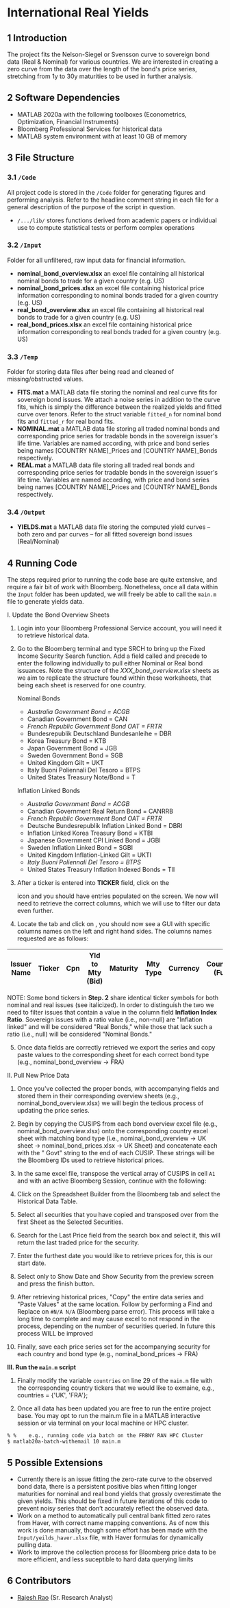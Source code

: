 # International Real Yields

## 1	Introduction
The project fits the Nelson-Siegel or Svensson curve to sovereign bond data (Real & Nominal) for various countries. We are interested in creating a zero curve from the data over the length of the bond's price series, stretching from 1y to 30y maturities to be used in further analysis.  

## 2	Software Dependencies
* MATLAB 2020a with the following toolboxes (Econometrics, Optimization, Financial Instruments)
* Bloomberg Professional Services for historical data
* MATLAB system environment with at least 10 GB of memory

## 3	File Structure

### 3.1 	`/Code`

All project code is stored in the `/Code` folder for generating figures and performing analysis. Refer to the headline comment string in each file for a general description of the purpose of the script in question.

* `/.../lib/` stores functions derived from academic papers or individual use to compute statistical tests or perform complex operations
    
### 3.2 	`/Input`

Folder for all unfiltered, raw input data for financial information.

* **nominal_bond_overview.xlsx** an excel file containing all historical nominal bonds to trade for a given country (e.g. US)
* **nominal_bond_prices.xlsx** an excel file containing historical price information corresponding to nominal bonds traded for a given country (e.g. US)
* **real_bond_overview.xlsx** an excel file containing all historical real bonds to trade for a given country (e.g. US)
* **real_bond_prices.xlsx** an excel file containing historical price information corresponding to real bonds traded for a given country (e.g. US)

### 3.3 	`/Temp`

Folder for storing data files after being read and cleaned of missing/obstructed values.

* **FITS.mat** a MATLAB data file storing the nominal and real curve fits for sovereign bond issues. We attach a noise series in addition to the curve fits, which is simply the difference between the realized yields and fitted curve over tenors. Refer to the struct variable `fitted_n` for nominal bond fits and `fitted_r` for real bond fits. 
* **NOMINAL.mat** a MATLAB data file storing all traded nominal bonds and corresponding price series for tradable bonds in the sovereign issuer's life time. Variables are named according, with price and bond series being names [COUNTRY NAME]_Prices and [COUNTRY NAME]_Bonds respectively. 
* **REAL.mat** a MATLAB data file storing all traded real bonds and corresponding price series for tradable bonds in the sovereign issuer's life time. Variables are named according, with price and bond series being names [COUNTRY NAME]_Prices and [COUNTRY NAME]_Bonds respectively. 

### 3.4 	`/Output`

* **YIELDS.mat** a MATLAB data file storing the computed yield curves – both zero and par curves – for all fitted sovereign bond issues (Real/Nominal)

## 4	Running Code

The steps required prior to running the code base are quite extensive, and require a fair bit of work with Bloomberg. Nonetheless, once all data within the `Input` folder has been updated, we will freely be able to call the `main.m` file to generate yields data. 

I. Update the Bond Overview Sheets

1. Login into your Bloomberg Professional Service account, you will need it to retrieve historical data.

2. Go to the Bloomberg terminal and type SRCH <GO> to bring up the Fixed Income Security Search function. Add a field called <TICKER> and precede to enter the following individually to pull either Nominal or Real bond issuances. Note the structure of the *XXX_bond_overview.xlsx* sheets as we aim to replicate the structure found within these worksheets, that being each sheet is reserved for one country. 

    Nominal Bonds
    * *Australia Government Bond = ACGB*
    * Canadian Government Bond = CAN
    * *French Republic Government Bond OAT = FRTR*
    * Bundesrepublik Deutschland Bundesanleihe = DBR
    * Korea Treasury Bond = KTB
    * Japan Government Bond = JGB
    * Sweden Government Bond = SGB
    * United Kingdom Gilt = UKT
    * Italy Buoni Poliennali Del Tesoro = BTPS
    * United States Treasury Note/Bond = T

    Inflation Linked Bonds	
    * *Australia Government Bond = ACGB*
    * Canadian Government Real Return Bond = CANRRB
    * *French Republic Government Bond OAT = FRTR*
    * Deutsche Bundesrepublik Inflation Linked Bond = DBRI
    * Inflation Linked Korea Treasury Bond = KTBI
    * Japanese Government CPI Linked Bond = JGBI
    * Sweden Inflation Linked Bond = SGBI
    * United Kingdom Inflation-Linked Gilt = UKTI
    * *Italy Buoni Poliennali Del Tesoro = BTPS*
    * United States Treasury Inflation Indexed Bonds = TII

3. After a ticker is entered into **TICKER** field, click on the <SEARCH> icon and you should have entries populated on the screen. We now will need to retrieve the correct columns, which we will use to filter our data even further.

4. Locate the <SETTINGS> tab and click on <EDIT COLUMNS>, you should now see a GUI with specific columns names on the left and right hand sides. The columns names requested are as follows:

|Issuer Name|Ticker|Cpn|Yld to Mty (Bid)|Maturity|Mty Type|Currency|Country/Region (Full Name)|First Cpn Date|Cpn Freq Des|Coupon Type|ISIN|Amt Issued|Amt Out|Issue Date|Security Name|Par Amount|Day Count|CUSIP|Inflation Index Ratio
|---|---|---|---|---|---|---|---|---|---|---|---|---|---|---|---|---|---|---|---|

NOTE: Some bond tickers in **Step. 2** share identical ticker symbols for both nominal and real issues (see italicized). In order to distinguish the two we need to filter issues that contain a value in the column field **Inflation Index Ratio**. Sovereign issues with a ratio value (i.e., non-null) are "Inflation linked" and will be considered "Real Bonds," while those that lack such a ratio (i.e., null) will be considered "Nominal Bonds." 

5. Once data fields are correctly retrieved we export the series and copy paste values to the corresponding sheet for each correct bond type (e.g., nominal_bond_overview -> FRA) 
    
II. Pull New Price Data
    
1. Once you've collected the proper bonds, with accompanying fields and stored them in their corresponding overview sheets (e.g., nominal_bond_overview.xlsx) we will begin the tedious process of updating the price series. 
    
2. Begin by copying the CUSIPS from each bond overview excel file (e.g., nominal_bond_overview.xlsx) onto the corresponding country excel sheet with matching bond type (i.e., nominal_bond_overview -> UK sheet -> nominal_bond_prices.xlsx -> UK Sheet) and concatenate each with the " Govt" string to the end of each CUSIP. These strings will be the Bloomberg IDs used to retrieve historical prices. 

3. In the same excel file, transpose the vertical array of CUSIPS in cell `A1` and with an active Bloomberg Session, continue with the following: 

  1. Click on the Spreadsheet Builder from the Bloomberg tab and select the Historical Data Table.
  2. Select all securities that you have copied and transposed over from the first Sheet as the Selected Securities.
  3. Search for the Last Price field from the search box and select it, this will return the last traded price for the security.
  4. Enter the furthest date you would like to retrieve prices for, this is our start date.
  5. Select only to Show Date and Show Security from the preview screen and press the finish button.

4. After retrieving historical prices, "Copy" the entire data series and "Paste Values" at the same location. Follow by performing a Find and Replace on `#N/A N/A` (Bloomberg parse error). This process will take a long time to complete and may cause excel to not respond in the process, depending on the number of securities queried. In future this process WILL be improved
  
5. Finally, save each price series set for the accompanying security for each country and bond type (e.g., nominal_bond_prices -> FRA)
    
**III. Run the `main.m` script**

1. Finally modify the variable `countries` on line 29 of the `main.m` file with the corresponding country tickers that we would like to exmaine, e.g., countries = {'UK', 'FRA'};
    
2. Once all data has been updated you are free to run the entire project base. You may opt to run the main.m file in a MATLAB interactive session or via terminal on your local machine or HPC cluster.
  ```
  % %    e.g., running code via batch on the FRBNY RAN HPC Cluster
  $ matlab20a-batch-withemail 10 main.m 
  ```

## 5	Possible Extensions
* Currently there is an issue fitting the zero-rate curve to the observed bond data, there is a persistent positive bias when fitting longer maturities for nominal and real bond yields that grossly overestimate the given yields. This should be fixed in future iterations of this code to prevent noisy series that don’t accurately reflect the observed data. 
* Work on a method to automatically pull central bank fitted zero rates from Haver, with correct name mapping conventions. As of now this work is done manually, though some effort has been made with the `Input/yeilds_haver.xlsx` file, with Haver formulas for dynamically pulling data.
* Work to improve the collection process for Bloomberg price data to be more efficient, and less suceptible to hard data querying limits

## 6	Contributors
* [Rajesh Rao](https://github.com/raj-rao-rr) (Sr. Research Analyst)
